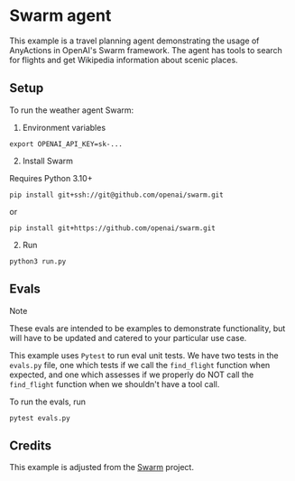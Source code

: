 # Swarm agent

This example is a travel planning agent demonstrating the usage of AnyActions in OpenAI's Swarm framework. The agent has tools to search for flights and get Wikipedia information about scenic places.

## Setup

To run the weather agent Swarm:

1. Environment variables

```shell
export OPENAI_API_KEY=sk-...
```

2. Install Swarm

Requires Python 3.10+

```shell
pip install git+ssh://git@github.com/openai/swarm.git
```

or

```shell
pip install git+https://github.com/openai/swarm.git
```

2. Run

```shell
python3 run.py
```

## Evals

> [!NOTE]
> These evals are intended to be examples to demonstrate functionality, but will have to be updated and catered to your particular use case.

This example uses `Pytest` to run eval unit tests. We have two tests in the `evals.py` file, one which
tests if we call the `find_flight` function when expected, and one which assesses if we properly do NOT call the
`find_flight` function when we shouldn't have a tool call.

To run the evals, run

```shell
pytest evals.py
```

## Credits

This example is adjusted from the [Swarm](https://github.com/jxnl/swarm) project.

